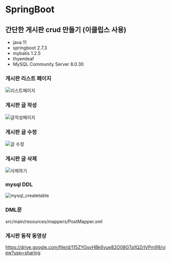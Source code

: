 # SpringBoot
## 간단한 게시판 crud 만들기 (이클립스 사용)
- java 11
- springboot 2.7.3
- mybatis 1.2.5 
- thyemleaf
- MySQL Community Server 8.0.30

### 게시판 리스트 페이지
![리스트페이지](https://user-images.githubusercontent.com/96456838/186807596-8b6409e0-a5a6-4576-a492-1720b4ad8936.png)

### 게시판 글 작성
![글작성페이지](https://user-images.githubusercontent.com/96456838/186808094-1bc63815-1c6b-4ee8-9ffd-4a782a5d0df8.png)

### 게시판 글 수정
![글 수정](https://user-images.githubusercontent.com/96456838/186808126-ae53b426-d290-428d-a1f5-f3f6329a2486.png)

### 게시판 글 삭제
![삭제하기](https://user-images.githubusercontent.com/96456838/186808164-62b542ea-9adf-48c2-b072-d95ebb878fba.png)

### mysql DDL
![mysql_createtable](https://user-images.githubusercontent.com/96456838/186808227-0e8fc6f4-a692-4d3f-98e9-4c81ffe27a71.png)

### DML문
src/main/resources/mappers/PostMapper.xml

### 게시판 동작 동영상
https://drive.google.com/file/d/115ZYGsvHBk6vue82O08GTp1QZrlVPm99/view?usp=sharing
